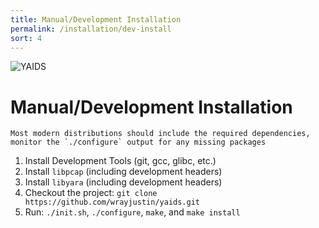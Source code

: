 ```yaml
---
title: Manual/Development Installation
permalink: /installation/dev-install
sort: 4
---
```

![YAIDS](/yaids.png)
# Manual/Development Installation

``` note
Most modern distributions should include the required dependencies, monitor the `./configure` output for any missing packages
```
1. Install Development Tools (git, gcc, glibc, etc.)
2. Install `libpcap` (including development headers)
3. Install `libyara` (including development headers)
4. Checkout the project: `git clone https://github.com/wrayjustin/yaids.git`
5. Run: `./init.sh`, `./configure`, `make`, and `make install`
